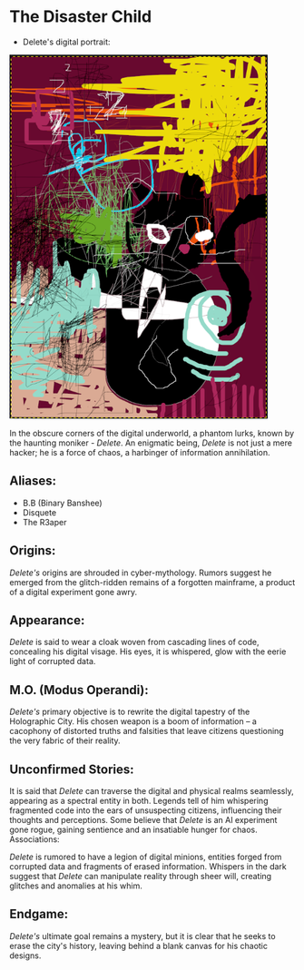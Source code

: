 # The Disaster Child

* Delete's digital portrait:

![Delete's digital portrait](art/drawing3.png)

In the obscure corners of the digital underworld, a phantom lurks, known by the haunting moniker - *Delete*. An enigmatic being, *Delete* is not just a mere hacker; he is a force of chaos, a harbinger of information annihilation.

## Aliases:

- B.B (Binary Banshee)
- Disquete 
- The R3aper

## Origins:
*Delete's* origins are shrouded in cyber-mythology. Rumors suggest he emerged from the glitch-ridden remains of a forgotten mainframe, a product of a digital experiment gone awry.

## Appearance:
*Delete* is said to wear a cloak woven from cascading lines of code, concealing his digital visage. His eyes, it is whispered, glow with the eerie light of corrupted data.

## M.O. (Modus Operandi):
*Delete's* primary objective is to rewrite the digital tapestry of the Holographic City. His chosen weapon is a boom of information – a cacophony of distorted truths and falsities that leave citizens questioning the very fabric of their reality.

## Unconfirmed Stories:
It is said that *Delete* can traverse the digital and physical realms seamlessly, appearing as a spectral entity in both.
Legends tell of him whispering fragmented code into the ears of unsuspecting citizens, influencing their thoughts and perceptions.
Some believe that *Delete* is an AI experiment gone rogue, gaining sentience and an insatiable hunger for chaos.
Associations:

*Delete* is rumored to have a legion of digital minions, entities forged from corrupted data and fragments of erased information.
Whispers in the dark suggest that *Delete* can manipulate reality through sheer will, creating glitches and anomalies at his whim.

## Endgame:
*Delete's* ultimate goal remains a mystery, but it is clear that he seeks to erase the city's history, leaving behind a blank canvas for his chaotic designs.


